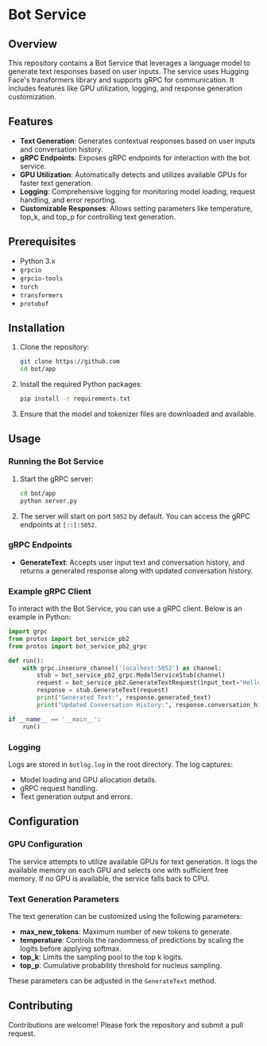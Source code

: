 # Bot Service

## Overview

This repository contains a Bot Service that leverages a language model to generate text responses based on user inputs. The service uses Hugging Face's transformers library and supports gRPC for communication. It includes features like GPU utilization, logging, and response generation customization.

## Features

- **Text Generation**: Generates contextual responses based on user inputs and conversation history.
- **gRPC Endpoints**: Exposes gRPC endpoints for interaction with the bot service.
- **GPU Utilization**: Automatically detects and utilizes available GPUs for faster text generation.
- **Logging**: Comprehensive logging for monitoring model loading, request handling, and error reporting.
- **Customizable Responses**: Allows setting parameters like temperature, top_k, and top_p for controlling text generation.

## Prerequisites

- Python 3.x
- `grpcio`
- `grpcio-tools`
- `torch`
- `transformers`
- `protobuf`

## Installation

1. Clone the repository:
   ```bash
   git clone https://github.com
   cd bot/app
   ```

2. Install the required Python packages:
   ```bash
   pip install -r requirements.txt
   ```

3. Ensure that the model and tokenizer files are downloaded and available.

## Usage

### Running the Bot Service

1. Start the gRPC server:
   ```bash
   cd bot/app
   python server.py
   ```

2. The server will start on port `5052` by default. You can access the gRPC endpoints at `[::]:5052`.

### gRPC Endpoints

- **GenerateText**: Accepts user input text and conversation history, and returns a generated response along with updated conversation history.

### Example gRPC Client

To interact with the Bot Service, you can use a gRPC client. Below is an example in Python:

```python
import grpc
from protos import bot_service_pb2
from protos import bot_service_pb2_grpc

def run():
    with grpc.insecure_channel('localhost:5052') as channel:
        stub = bot_service_pb2_grpc.ModelServiceStub(channel)
        request = bot_service_pb2.GenerateTextRequest(input_text="Hello, how are you?", conversation_history="")
        response = stub.GenerateText(request)
        print("Generated Text:", response.generated_text)
        print("Updated Conversation History:", response.conversation_history)

if __name__ == '__main__':
    run()
```

### Logging

Logs are stored in `botlog.log` in the root directory. The log captures:

- Model loading and GPU allocation details.
- gRPC request handling.
- Text generation output and errors.

## Configuration

### GPU Configuration

The service attempts to utilize available GPUs for text generation. It logs the available memory on each GPU and selects one with sufficient free memory. If no GPU is available, the service falls back to CPU.

### Text Generation Parameters

The text generation can be customized using the following parameters:
- **max_new_tokens**: Maximum number of new tokens to generate.
- **temperature**: Controls the randomness of predictions by scaling the logits before applying softmax.
- **top_k**: Limits the sampling pool to the top k logits.
- **top_p**: Cumulative probability threshold for nucleus sampling.

These parameters can be adjusted in the `GenerateText` method.

## Contributing

Contributions are welcome! Please fork the repository and submit a pull request.
